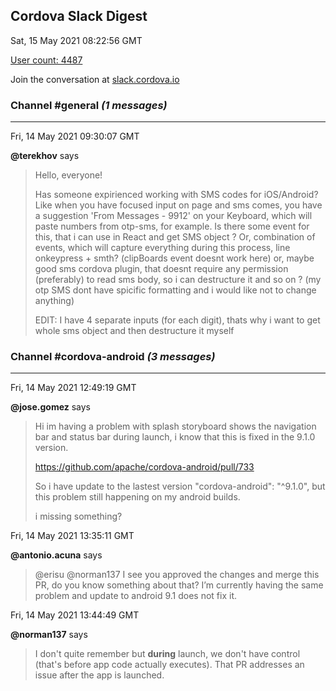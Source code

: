 ## Cordova Slack Digest
Sat, 15 May 2021 08:22:56 GMT

[User count: 4487](https://cordova.slack.com/)


Join the conversation at [slack.cordova.io](http://slack.cordova.io/)

### __Channel #general__ _(1 messages)_
---

Fri, 14 May 2021 09:30:07 GMT

__@terekhov__ says 
> Hello, everyone!
> 
> Has someone expirienced working with SMS codes for iOS/Android?
> Like when you have focused input on page and sms comes, you have a suggestion 'From Messages -  9912' on your Keyboard, which will paste numbers from otp-sms, for example.
> Is there some event for this, that i can use in React and get SMS object ? Or, combination of events, which will capture everything during this process, line onkeypress + smth? (clipBoards event doesnt work here)
> or, maybe good sms cordova plugin, that doesnt require any permission (preferably) to read sms body, so i can destructure it and so on ?
> (my otp SMS dont have spicific formatting and i would like not to change anything)
> 
> EDIT: I have 4 separate inputs (for each digit), thats why i want to get whole sms object and then destructure it myself
> 

### __Channel #cordova-android__ _(3 messages)_
---

Fri, 14 May 2021 12:49:19 GMT

__@jose.gomez__ says 
> Hi im having a problem with splash storyboard shows the navigation bar and status bar during launch, i know that this is fixed in the 9.1.0 version.
> 
> <https://github.com/apache/cordova-android/pull/733>
> 
> So i have update to the lastest version "cordova-android": "^9.1.0", but this problem still happening on my android builds.
> 
> i missing something?
> 

Fri, 14 May 2021 13:35:11 GMT

__@antonio.acuna__ says 
> @erisu @norman137 I see you approved the changes and merge this PR, do you know something about that? I’m currently having the same problem and update to android 9.1 does not fix it.
> 

Fri, 14 May 2021 13:44:49 GMT

__@norman137__ says 
> I don't quite remember but **during** launch, we don't have control (that's before app code actually executes). That PR addresses an issue after the app is launched.
> 
